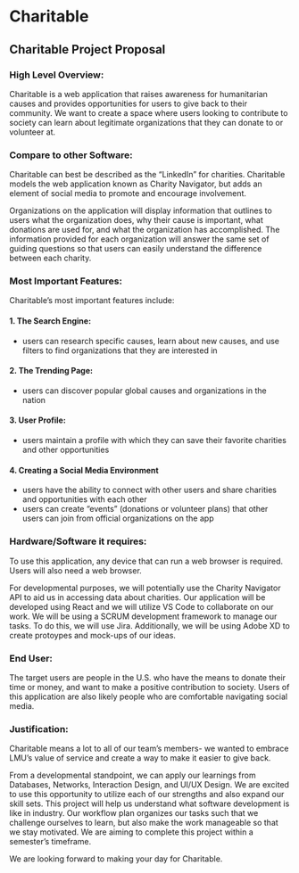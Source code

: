 # Charitable

## Charitable Project Proposal

### High Level Overview:
Charitable is a web application that raises awareness for humanitarian causes and provides opportunities for users to give back to their community. We want to create a space where users looking to contribute to society can learn about legitimate organizations that they can donate to or volunteer at.

### Compare to other Software:
Charitable can best be described as the “LinkedIn” for charities. Charitable models the web application known as Charity Navigator, but adds an element of social media to promote and encourage involvement. 

Organizations  on the application will display information that outlines to users what the organization does, why their cause is important, what donations are used for, and what the organization has accomplished. The information provided for each organization will answer the same set of guiding questions so that users can easily understand the difference between each charity.

### Most Important Features: 
Charitable’s most important features include: 

#### 1. The Search Engine: 
  - users can research specific causes, learn about new causes, and use filters to find organizations that they are interested in

#### 2. The Trending Page: 
  - users can discover popular global causes and organizations in the nation

#### 3. User Profile: 
  - users maintain a profile with which they can save their favorite charities and other opportunities

#### 4. Creating a Social Media Environment
  - users have the ability to connect with other users and share charities and opportunities with each other
  - users can create “events” (donations or volunteer plans) that other users can join from official organizations on the app 

### Hardware/Software it requires:
To use this application, any device that can run a web browser is required. Users will also need a web browser. 

For developmental purposes, we will potentially use the Charity Navigator API to aid us in accessing data about charities. Our application will be developed using React and we will utilize VS Code to collaborate on our work. We will be using a SCRUM development framework to manage our tasks. To do this, we will use Jira. Additionally, we will be using Adobe XD to create protoypes and mock-ups of our ideas.

### End User:
The target users are people in the U.S. who have the means to donate their time or money, and want to make a positive contribution to society. Users of this application are also likely people who are comfortable navigating social media.  


### Justification:

Charitable means a lot to all of our team’s members- we wanted to embrace LMU’s value of service and create a way to make it easier to give back. 

From a developmental standpoint, we can apply our learnings from Databases, Networks, Interaction Design, and UI/UX Design. We are excited to use this opportunity to utilize each of our strengths and also expand our skill sets. This project will help us understand what software development is like in industry. Our workflow plan organizes our tasks such that we challenge ourselves to learn, but also make the work manageable so that we stay motivated. We are aiming to complete this project within a semester’s timeframe.

We are looking forward to making your day for Charitable.

